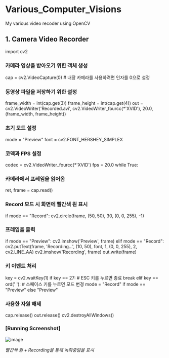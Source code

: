 # Various_Computer_Visions
My various video recoder using OpenCV

## 1. Camera Video Recorder

import cv2

### 카메라 영상을 받아오기 위한 객체 생성
cap = cv2.VideoCapture(0)  # 내장 카메라를 사용하려면 인자를 0으로 설정

### 동영상 파일을 저장하기 위한 설정
frame_width = int(cap.get(3))
frame_height = int(cap.get(4))
out = cv2.VideoWriter('Recorded.avi', cv2.VideoWriter_fourcc(*'XVID'), 20.0, (frame_width, frame_height))

### 초기 모드 설정
mode = "Preview"
font = cv2.FONT_HERSHEY_SIMPLEX

### 코덱과 FPS 설정
codec = cv2.VideoWriter_fourcc(*'XVID')
fps = 20.0
while True:

### 카메라에서 프레임을 읽어옴
ret, frame = cap.read()

### Record 모드 시 화면에 빨간색 원 표시
if mode == "Record":
cv2.circle(frame, (50, 50), 30, (0, 0, 255), -1)

### 프레임을 출력
if mode == "Preview":
cv2.imshow('Preview', frame)
elif mode == "Record":
cv2.putText(frame, 'Recording...', (10, 50), font, 1, (0, 0, 255), 2, cv2.LINE_AA)
cv2.imshow('Recording', frame)
out.write(frame)

### 키 이벤트 처리
key = cv2.waitKey(1)
if key == 27:  # ESC 키를 누르면 종료
break
elif key == ord(' '):  # 스페이스 키를 누르면 모드 변경
mode = "Record" if mode == "Preview" else "Preview"

### 사용한 자원 해제
cap.release()
out.release()
cv2.destroyAllWindows()

### [Running Screenshot]

![image](https://github.com/kohjun/Various_Computer_Visions/assets/82298792/ea8f6a67-c74b-4782-a9d2-e108b1eb0dff)

*빨간색 원 + Recording을 통해 녹화중임을 표시*
